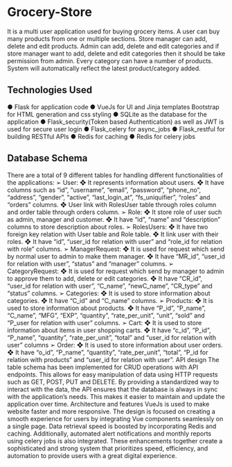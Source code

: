 # Grocery-Store
It is a multi user application used for buying grocery items. A user can buy many products from one or multiple sections. Store manager can add, delete and edit products. Admin can add, delete and edit categories and if store manager want to add, delete and edit categories then it should be take permission from admin. Every category can have a number of products. System will automatically reflect the latest product/category added.

## Technologies Used
● Flask for application code
● VueJs for UI and Jinja templates Bootstrap for HTML generation and css styling
● SQLite as the database for the application
● Flask_security(Token based Authentication) as well as JWT is used for secure user login
● Flask_celery for async_jobs
● Flask_restful for building RESTful APIs
● Redis for caching
● Redis for celery jobs

## Database Schema
There are a total of 9 different tables for handling different functionalities of the applications:
➢ User:
   ❖ It represents information about users.
   ❖ It have columns such as “id”, “username”, “email”, “password”, “phone_no”, “address”,
“gender”, “active”, “last_login_at”, “fs_uniquifier”, “roles” and “orders” columns.
❖ User link with RolesUser table through roles column and order table through orders column.
➢ Role:
❖ It store role of user such as admin, manager and customer.
❖ It have “id”, “name” and “description” columns to store description about roles.
➢ RolesUsers:
❖ It have two foreign key relation with User table and Role table.
❖ It link user with their roles.
❖ It have “id”, “user_id for relation with user” and “role_id for relation with role” columns.
➢ ManagerRequest:
❖ It is used for request which send by normal user to admin to make them manager.
❖ It have “MR_id”, “user_id for relation with user”, “status” and “manager” columns.
➢ CategoryRequest:
❖ It is used for request which send by manager to admin to approve them to add, delete or edit
categories.
❖ It have “CR_id”, “user_id for relation with user”, “C_name”, “newC_name”, “CR_type” and
“status” columns.
➢ Categories:
❖ It is used to store information about categories.
❖ It have “C_id” and “C_name” columns.
➢ Products:
❖ It is used to store information about products.
❖ It have “P_id”, “P_name”, “C_name”, “MFG”, “EXP”, “quantity”, “rate_per_unit”, “unit”, “sold”
and “P_user for relation with user” columns.
➢ Cart:
❖ It is used to store information about items in user shopping carts.
❖ It have “c_id”, “P_id”, “P_name”, “quantity”, “rate_per_unit”, “total” and “user_id for relation
with user” columns
➢ Order:
❖ It is used to store information about user orders.
❖ It have “o_id”, “P_name”, “quantity”, “rate_per_unit”, “total”, “P_id for relation with products”
and “user_id for relation with user”.
API design
The table schema has been implemented for CRUD operations with API endpoints. This allows for easy
manipulation of data using HTTP requests such as GET, POST, PUT and DELETE. By providing a standardized
way to interact with the data, the API ensures that the database is always in sync with the application’s needs.
This makes it easier to maintain and update the application over time.
Architecture and features
VueJs is used to make website faster and more responsive. The design is focused on creating a smooth
experience for users by integrating Vue components seamlessly on a single page. Data retrieval speed is boosted
by incorporating Redis and caching. Additionally, automated alert notifications and monthly reports using celery
jobs is also integrated. These enhancements together create a sophisticated and strong system that prioritizes
speed, efficiency, and automation to provide users with a great digital experience. 
